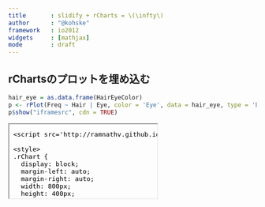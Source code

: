 ```yaml
---
title       : slidify + rCharts = \(\infty\)
author      : "@kohske"
framework   : io2012
widgets     : [mathjax]
mode        : draft
---
```




## rChartsのプロットを埋め込む


```r
hair_eye = as.data.frame(HairEyeColor)
p <- rPlot(Freq ~ Hair | Eye, color = 'Eye', data = hair_eye, type = 'bar')
p$show("iframesrc", cdn = TRUE)
```

<iframe srcdoc=' &lt;!doctype HTML&gt;
&lt;meta charset = &#039;utf-8&#039;&gt;
&lt;html&gt;
  &lt;head&gt;
    
    &lt;script src=&#039;http://ramnathv.github.io/rCharts/libraries/widgets/polycharts/js/polychart2.standalone.js&#039; type=&#039;text/javascript&#039;&gt;&lt;/script&gt;
    
    &lt;style&gt;
    .rChart {
      display: block;
      margin-left: auto; 
      margin-right: auto;
      width: 800px;
      height: 400px;
    }  
    &lt;/style&gt;
    
  &lt;/head&gt;
  &lt;body&gt;
    &lt;div id=&#039;chart8c37000be36&#039; class=&#039;rChart polycharts&#039;&gt;&lt;/div&gt;  
    
    &lt;script type=&#039;text/javascript&#039;&gt;
    var chartParams = {
 &quot;dom&quot;: &quot;chart8c37000be36&quot;,
&quot;width&quot;:    800,
&quot;height&quot;:    400,
&quot;layers&quot;: [
 {
 &quot;x&quot;: &quot;Hair&quot;,
&quot;y&quot;: &quot;Freq&quot;,
&quot;data&quot;: {
 &quot;Hair&quot;: [ &quot;Black&quot;, &quot;Brown&quot;, &quot;Red&quot;, &quot;Blond&quot;, &quot;Black&quot;, &quot;Brown&quot;, &quot;Red&quot;, &quot;Blond&quot;, &quot;Black&quot;, &quot;Brown&quot;, &quot;Red&quot;, &quot;Blond&quot;, &quot;Black&quot;, &quot;Brown&quot;, &quot;Red&quot;, &quot;Blond&quot;, &quot;Black&quot;, &quot;Brown&quot;, &quot;Red&quot;, &quot;Blond&quot;, &quot;Black&quot;, &quot;Brown&quot;, &quot;Red&quot;, &quot;Blond&quot;, &quot;Black&quot;, &quot;Brown&quot;, &quot;Red&quot;, &quot;Blond&quot;, &quot;Black&quot;, &quot;Brown&quot;, &quot;Red&quot;, &quot;Blond&quot; ],
&quot;Eye&quot;: [ &quot;Brown&quot;, &quot;Brown&quot;, &quot;Brown&quot;, &quot;Brown&quot;, &quot;Blue&quot;, &quot;Blue&quot;, &quot;Blue&quot;, &quot;Blue&quot;, &quot;Hazel&quot;, &quot;Hazel&quot;, &quot;Hazel&quot;, &quot;Hazel&quot;, &quot;Green&quot;, &quot;Green&quot;, &quot;Green&quot;, &quot;Green&quot;, &quot;Brown&quot;, &quot;Brown&quot;, &quot;Brown&quot;, &quot;Brown&quot;, &quot;Blue&quot;, &quot;Blue&quot;, &quot;Blue&quot;, &quot;Blue&quot;, &quot;Hazel&quot;, &quot;Hazel&quot;, &quot;Hazel&quot;, &quot;Hazel&quot;, &quot;Green&quot;, &quot;Green&quot;, &quot;Green&quot;, &quot;Green&quot; ],
&quot;Sex&quot;: [ &quot;Male&quot;, &quot;Male&quot;, &quot;Male&quot;, &quot;Male&quot;, &quot;Male&quot;, &quot;Male&quot;, &quot;Male&quot;, &quot;Male&quot;, &quot;Male&quot;, &quot;Male&quot;, &quot;Male&quot;, &quot;Male&quot;, &quot;Male&quot;, &quot;Male&quot;, &quot;Male&quot;, &quot;Male&quot;, &quot;Female&quot;, &quot;Female&quot;, &quot;Female&quot;, &quot;Female&quot;, &quot;Female&quot;, &quot;Female&quot;, &quot;Female&quot;, &quot;Female&quot;, &quot;Female&quot;, &quot;Female&quot;, &quot;Female&quot;, &quot;Female&quot;, &quot;Female&quot;, &quot;Female&quot;, &quot;Female&quot;, &quot;Female&quot; ],
&quot;Freq&quot;: [     32,     53,     10,      3,     11,     50,     10,     30,     10,     25,      7,      5,      3,     15,      7,      8,     36,     66,     16,      4,      9,     34,      7,     64,      5,     29,      7,      5,      2,     14,      7,      8 ] 
},
&quot;facet&quot;: &quot;Eye&quot;,
&quot;color&quot;: &quot;Eye&quot;,
&quot;type&quot;: &quot;bar&quot; 
} 
],
&quot;facet&quot;: {
 &quot;type&quot;: &quot;wrap&quot;,
&quot;var&quot;: &quot;Eye&quot; 
},
&quot;guides&quot;: [],
&quot;coord&quot;: [],
&quot;id&quot;: &quot;chart8c37000be36&quot; 
}
    _.each(chartParams.layers, function(el){
        el.data = polyjs.data(el.data)
    })
    var graph_chart8c37000be36 = polyjs.chart(chartParams);
&lt;/script&gt;
    
  &lt;/body&gt;
&lt;/html&gt; '></iframe>



